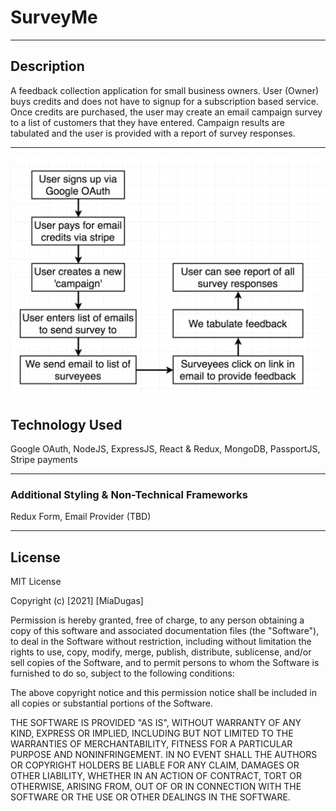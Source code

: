# SurveyMe


<hr>

## Description
A feedback collection application for small business owners. User (Owner) buys credits and does not have to signup for a subscription based service. 
Once credits are purchased, the user may create an email campaign survey to a list of customers that they have entered.
Campaign results are tabulated and the user is provided with a report of survey responses.

<hr>

 ![Main View](https://github.com/miadugas/surveyme/blob/main/app_001.png)

## Technology Used
Google OAuth, NodeJS, ExpressJS, React & Redux, MongoDB, PassportJS, Stripe payments


<hr>

### Additional Styling & Non-Technical Frameworks
Redux Form, Email Provider (TBD)


<hr>

## License

MIT License

Copyright (c) [2021] [MiaDugas]

Permission is hereby granted, free of charge, to any person obtaining a copy
of this software and associated documentation files (the "Software"), to deal
in the Software without restriction, including without limitation the rights
to use, copy, modify, merge, publish, distribute, sublicense, and/or sell
copies of the Software, and to permit persons to whom the Software is
furnished to do so, subject to the following conditions:

The above copyright notice and this permission notice shall be included in all
copies or substantial portions of the Software.

THE SOFTWARE IS PROVIDED "AS IS", WITHOUT WARRANTY OF ANY KIND, EXPRESS OR
IMPLIED, INCLUDING BUT NOT LIMITED TO THE WARRANTIES OF MERCHANTABILITY,
FITNESS FOR A PARTICULAR PURPOSE AND NONINFRINGEMENT. IN NO EVENT SHALL THE
AUTHORS OR COPYRIGHT HOLDERS BE LIABLE FOR ANY CLAIM, DAMAGES OR OTHER
LIABILITY, WHETHER IN AN ACTION OF CONTRACT, TORT OR OTHERWISE, ARISING FROM,
OUT OF OR IN CONNECTION WITH THE SOFTWARE OR THE USE OR OTHER DEALINGS IN THE
SOFTWARE.